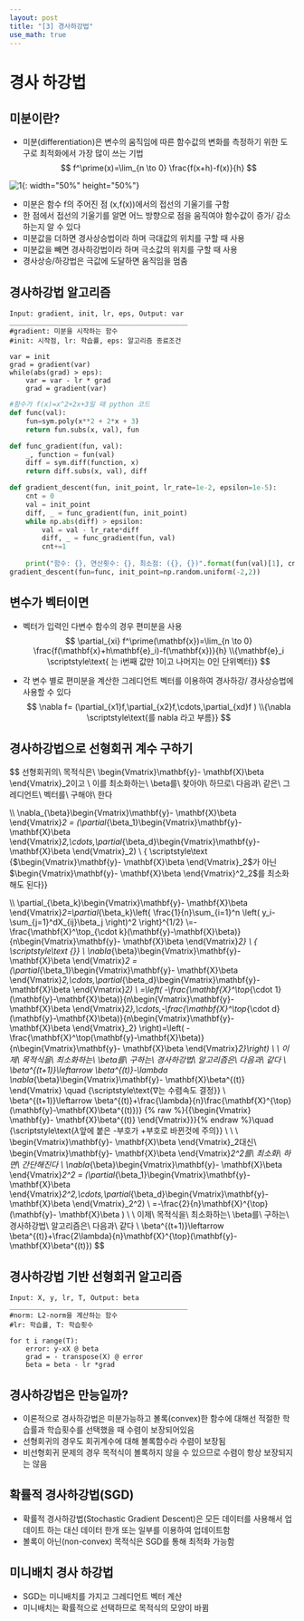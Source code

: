 ```yaml
---
layout: post
title: "[3] 경사하강법"
use_math: true
---
```

# 경사 하강법

## 미분이란?

- 미분(differentiation)은 변수의 움직임에 따른 함수값의 변화를 측정하기 위한 도구로 최적화에서 가장 많이 쓰는 기법
  $$
  f^\prime(x)=\lim_{n \to 0}	\frac{f(x+h)-f(x)}{h}
  $$

![1](https://user-images.githubusercontent.com/90087083/179637494-38cee096-571c-4219-a2a4-2b2cd9ec9bd8.jpg){: width="50%" height="50%"}


- 미분은 함수 f의 주어진 점 (x,f(x))에서의 접선의 기울기를 구함
- 한 점에서 접선의 기울기를 알면 어느 방향으로 점을 움직여야 함수값이 증가/ 감소하는지 알 수 있다
- 미분값을 더하면 경사상승법이라 하며 극대값의 위치를 구할 때 사용
- 미분값을 빼면 경사하강법이라 하며 극소값의 위치를 구할 때 사용
- 경사상승/하강법은 극값에 도달하면 움직임을 멈춤



## 경사하강법 알고리즘

```
Input: gradient, init, lr, eps, Output: var
____________________________________________
#gradient: 미분을 시작하는 함수
#init: 시작점, lr: 학습률, eps: 알고리즘 종료조건

var = init
grad = gradient(var)
while(abs(grad) > eps):
	var = var - lr * grad
	grad = gradient(var)
```



```python
#함수가 f(x)=x^2+2x+3일 때 python 코드
def func(val):
    fun=sym.poly(x**2 + 2*x + 3)
    return fun.subs(x, val), fun

def func_gradient(fun, val):
    _, function = fun(val)
    diff = sym.diff(function, x)
    return diff.subs(x, val), diff

def gradient_descent(fun, init_point, lr_rate=1e-2, epsilon=1e-5):
    cnt = 0
    val = init_point
    diff, _ = func_gradient(fun, init_point)
    while np.abs(diff) > epsilon:
        val = val - lr_rate*diff
        diff, _ = func_gradient(fun, val)
        cnt+=1
        
    print("함수: {}, 연산횟수: {}, 최소점: ({}, {})".format(fun(val)[1], cnt, val, fun(val)[0]))
gradient_descent(fun=func, init_point=np.random.uniform(-2,2))
```



## 변수가 벡터이면

- 벡터가 입력인 다변수 함수의 경우 편미분을 사용
  $$
  \partial_{xi} f^\prime(\mathbf{x})=\lim_{n \to 0}	\frac{f(\mathbf{x}+h\mathbf{e}_i)-f(\mathbf{x})}{h}
  \\{\mathbf{e}_i \scriptstyle\text{ 는 i번째 값만 1이고 나머지는 0인 단위벡터}}
  $$

- 각 변수 별로 편미분을 계산한 그레디언트 벡터를 이용하여 경사하강/ 경사상승법에 사용할 수 있다
  $$
  \nabla f= (\partial_{x1}f,\partial_{x2}f,\cdots,\partial_{xd}f )
  \\{\nabla \scriptstyle\text{를 nabla 라고 부름}}
  $$



## 경사하강법으로 선형회귀 계수 구하기

$$
선형회귀의\ 목적식은\ \begin{Vmatrix}\mathbf{y}- \mathbf{X}\beta \end{Vmatrix}_2이고 \ 이를 최소화하는\ \beta를\ 찾아야\ 하므로\\ 다음과\ 같은\ 그레디언트\ 벡터를\ 구해야\ 한다

\\\\ \nabla_{\beta}\begin{Vmatrix}\mathbf{y}- \mathbf{X}\beta \end{Vmatrix}_2
= (\partial_{\beta_1}\begin{Vmatrix}\mathbf{y}- \mathbf{X}\beta \end{Vmatrix}_2,\cdots,\partial_{\beta_d}\begin{Vmatrix}\mathbf{y}- \mathbf{X}\beta \end{Vmatrix}_2)
\\ { \scriptstyle\text {$\begin{Vmatrix}\mathbf{y}- \mathbf{X}\beta \end{Vmatrix}_2$가 아닌 $\begin{Vmatrix}\mathbf{y}- \mathbf{X}\beta \end{Vmatrix}^2_2$를 최소화 해도 된다}}

\\\\ \partial_{\beta_k}\begin{Vmatrix}\mathbf{y}- \mathbf{X}\beta \end{Vmatrix}_2=\partial_{\beta_k}\left\{ \frac{1}{n}\sum_{i=1}^n	\left( y_i-\sum_{j=1}^dX_{ij}\beta_j \right)^2 \right\}^{1/2}
\\=-\frac{\mathbf{X}^\top_{\cdot k}(\mathbf{y}-\mathbf{X}\beta)}{n\begin{Vmatrix}\mathbf{y}- \mathbf{X}\beta \end{Vmatrix}_2}
\\
{ \scriptstyle\text {}}
\\
\nabla_{\beta}\begin{Vmatrix}\mathbf{y}- \mathbf{X}\beta \end{Vmatrix}_2
= (\partial_{\beta_1}\begin{Vmatrix}\mathbf{y}- \mathbf{X}\beta \end{Vmatrix}_2,\cdots,\partial_{\beta_d}\begin{Vmatrix}\mathbf{y}- \mathbf{X}\beta \end{Vmatrix}_2)
\\ =\left( -\frac{\mathbf{X}^\top_{\cdot 1}(\mathbf{y}-\mathbf{X}\beta)}{n\begin{Vmatrix}\mathbf{y}- \mathbf{X}\beta \end{Vmatrix}_2},\cdots,-\frac{\mathbf{X}^\top_{\cdot d}(\mathbf{y}-\mathbf{X}\beta)}{n\begin{Vmatrix}\mathbf{y}- \mathbf{X}\beta \end{Vmatrix}_2} \right)=\left( -\frac{\mathbf{X}^\top(\mathbf{y}-\mathbf{X}\beta)}{n\begin{Vmatrix}\mathbf{y}- \mathbf{X}\beta \end{Vmatrix}_2}\right)
\\
\\
이제\ 목적식을\ 최소화하는\ \beta를\ 구하는\ 경사하강법\ 알고리즘은\ 다음과\ 같다
\\ \beta^{(t+1)}\leftarrow \beta^{(t)}-\lambda \nabla_{\beta}\begin{Vmatrix}\mathbf{y}- \mathbf{X}\beta^{(t)} \end{Vmatrix}
\quad {\scriptstyle\text{$\nabla$는 수렴속도 결정}}
\\ \beta^{(t+1)}\leftarrow \beta^{(t)}+\frac{\lambda}{n}\frac{\mathbf{X}^{\top}(\mathbf{y}-\mathbf{X}\beta^{(t)})}
{% raw %}{{\begin{Vmatrix} \mathbf{y}- \mathbf{X}\beta^{(t)} \end{Vmatrix}}}{% endraw %}\quad {\scriptstyle\text{$\lambda$앞에 붙은 -부호가 +부호로 바뀐것에 주의}}
\\
\\
\\ \begin{Vmatrix}\mathbf{y}- \mathbf{X}\beta \end{Vmatrix}_2대신\ \begin{Vmatrix}\mathbf{y}- \mathbf{X}\beta \end{Vmatrix}_2^2를\ 최소화\ 하면\ 간단해진다
\\
\nabla_{\beta}\begin{Vmatrix}\mathbf{y}- \mathbf{X}\beta \end{Vmatrix}_2^2
= (\partial_{\beta_1}\begin{Vmatrix}\mathbf{y}- \mathbf{X}\beta \end{Vmatrix}_2^2,\cdots,\partial_{\beta_d}\begin{Vmatrix}\mathbf{y}- \mathbf{X}\beta \end{Vmatrix}_2^2)
\\ =-\frac{2}{n}\mathbf{X}^{\top}(\mathbf{y}- \mathbf{X}\beta )
\\
\\ 이제\ 목적식을\ 최소화하는\ \beta를\ 구하는\ 경사하강법\ 알고리즘은\ 다음과\ 같다
\\ \beta^{(t+1)}\leftarrow \beta^{(t)}+\frac{2\lambda}{n}\mathbf{X}^{\top}(\mathbf{y}- \mathbf{X}\beta^{(t)})
$$



## 경사하강법 기반 선형회귀 알고리즘

```
Input: X, y, lr, T, Output: beta
____________________________________________
#norm: L2-norm을 계산하는 함수
#lr: 학습률, T: 학습횟수

for t i range(T):
	error: y-xX @ beta
    grad = - transpose(X) @ error
    beta = beta - lr *grad
```



## 경사하강법은 만능일까?

- 이론적으로 경사하강법은 미분가능하고 볼록(convex)한 함수에 대해선 적절한 학습률과 학습횟수를 선택했을 때 수렴이 보장되어있음
- 선형회귀의 경우도 회귀계수에 대해 볼록함수라 수렴이 보장됨
- 비선형회귀 문제의 경우 목적식이 볼록하지 않을 수 있으므로 수렴이 항상 보장되지는 않음



## 확률적 경사하강법(SGD)

- 확률적 경사하강법(Stochastic Gradient Descent)은 모든 데이터를 사용해서 업데이트 하는 대신 데이터 한개 또는 일부를 이용하여 업데이트함
- 볼록이 아닌(non-convex) 목적식은 SGD를 통해 최적화 가능함



## 미니배치 경사 하강법

- SGD는 미니배치를 가지고 그레디언트 벡터 계산
- 미니배치는 확률적으로 선택하므로 목적식의 모양이 바뀜

